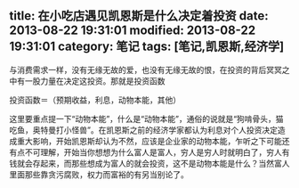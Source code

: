 title: 在小吃店遇见凯恩斯是什么决定着投资
date: 2013-08-22 19:31:01
modified: 2013-08-22 19:31:01
category: 笔记
tags: [笔记,凯恩斯,经济学]
---

与消费需求一样，没有无缘无故的爱，也没有无缘无故的恨，在投资的背后冥冥之中有一股力量在决定这投资。那就是投资函数

投资函数＝（预期收益，利息，动物本能，其他）

这里要重点提一下“动物本能”，什么是“动物本能”，通俗的说就是“狗啃骨头，猫吃鱼，奥特曼打小怪兽”。在凯恩斯之前的经济学家都认为利息对个人投资决定造成重大影响，开始凯恩斯却认为不然，应该是企业家的动物本能，乍听之下可能还有点不可理解，开始当你想想为什么富人是富人，穷人是穷人时就明白了，穷人有钱就会存起来，而那些想成为富人的就会投资，这不是动物本能是什么？当然富人里面那些靠贪污腐败，权力而富裕的有另当别论了。